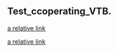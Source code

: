 ## Test_ccoperating_VTB.

[a relative link](Untitled-2.md)

[a relative link](katalog1/file123.md)

